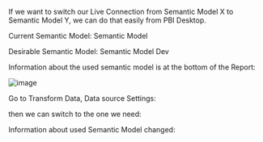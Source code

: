 If we want to switch our Live Connection from Semantic Model X to Semantic Model Y, we can do that easily from PBI Desktop.

 Current Semantic Model: Semantic Model

Desirable Semantic Model: Semantic Model Dev

Information about the used semantic model is at the bottom of the Report:

![image](https://github.com/user-attachments/assets/8d611c70-d24f-439d-be9e-9b81e4738ab8)


Go to Transform Data, Data source Settings:





 then we can switch to the one we need:



Information about used Semantic Model changed:

